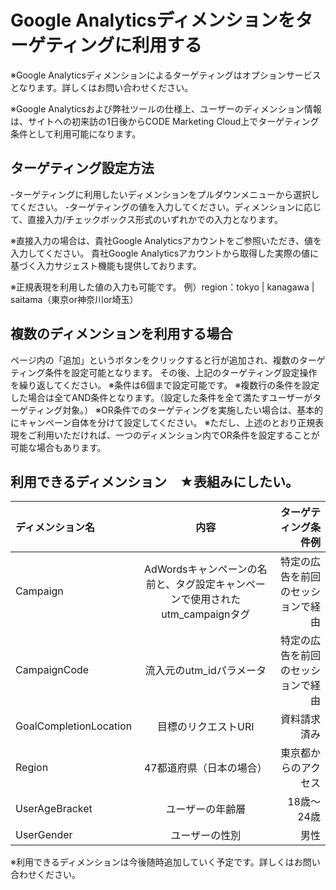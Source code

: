 # Google Analyticsディメンションをターゲティングに利用する

※Google Analyticsディメンションによるターゲティングはオプションサービスとなります。詳しくはお問い合わせください。

※Google Analyticsおよび弊社ツールの仕様上、ユーザーのディメンション情報は、サイトへの初来訪の1日後からCODE Marketing Cloud上でターゲティング条件として利用可能になります。

## ターゲティング設定方法
-ターゲティングに利用したいディメンションをプルダウンメニューから選択してください。
-ターゲティングの値を入力してください。ディメンションに応じて、直接入力/チェックボックス形式のいずれかでの入力となります。

※直接入力の場合は、貴社Google Analyticsアカウントをご参照いただき、値を入力してください。
貴社Google Analyticsアカウントから取得した実際の値に基づく入力サジェスト機能も提供しております。

※正規表現を利用した値の入力も可能です。
例）region：tokyo | kanagawa | saitama（東京or神奈川or埼玉）

## 複数のディメンションを利用する場合

ページ内の「追加」というボタンをクリックすると行が追加され、複数のターゲティング条件を設定可能となります。
その後、上記のターゲティング設定操作を繰り返してください。
※条件は6個まで設定可能です。
※複数行の条件を設定した場合は全てAND条件となります。（設定した条件を全て満たすユーザーがターゲティング対象。）
※OR条件でのターゲティングを実施したい場合は、基本的にキャンペーン自体を分けて設定してください。
※ただし、上述のとおり正規表現をご利用いただければ、一つのディメンション内でOR条件を設定することが可能な場合もあります。

## 利用できるディメンション　★表組みにしたい。
| ディメンション名 | 内容 | ターゲティング条件例 |
|:---|:---:|---:|
|Campaign |AdWordsキャンペーンの名前と、タグ設定キャンペーンで使用されたutm_campaignタグ |特定の広告を前回のセッションで経由 |
|CampaignCode |流入元のutm_idパラメータ |特定の広告を前回のセッションで経由 |
|GoalCompletionLocation |目標のリクエストURI |資料請求済み |
|Region |47都道府県（日本の場合） |東京都からのアクセス |
|UserAgeBracket |ユーザーの年齢層 |18歳～24歳 |
|UserGender |ユーザーの性別 |男性 |

※利用できるディメンションは今後随時追加していく予定です。詳しくはお問い合わせください。

